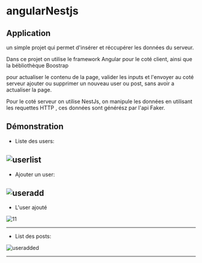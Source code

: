 # angularNestjs

## Application
un simple projet qui permet d'insérer et réccupérer les données du serveur.

Dans ce projet on utilise le framework Angular pour le coté client, ainsi que la bébliothèque Boostrap

pour actualiser le contenu de la page, valider les inputs et l'envoyer au coté serveur ajouter ou supprimer un nouveau user ou post, sans avoir a actualiser la page.

Pour le coté serveur on utilise NestJs, on manipule les données en utilisant les requettes HTTP , ces données sont générész par l'api Faker.

## Démonstration
- Liste des users: 

![userlist](https://user-images.githubusercontent.com/36522492/50552535-be11aa80-0c95-11e9-8ffb-fa6c24aa77a6.PNG)
-----

 - Ajouter un user:
 
![useradd](https://user-images.githubusercontent.com/36522492/50552537-c36ef500-0c95-11e9-8807-ddc9e726a605.PNG)
-----

- L'user ajouté

![11](https://user-images.githubusercontent.com/36522492/55203646-70410b80-51cc-11e9-94b1-7ef5132fd838.PNG)

-----
- List des posts:

![useradded](https://user-images.githubusercontent.com/36522492/50552538-c538b880-0c95-11e9-84fb-e22453007211.PNG)

----
~~~~ Dounia Ait Hammi
